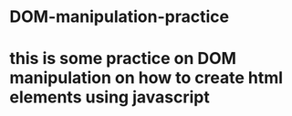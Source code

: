 # DOM-manipulation-practice
# this is some practice on DOM manipulation on how to create html elements using javascript
